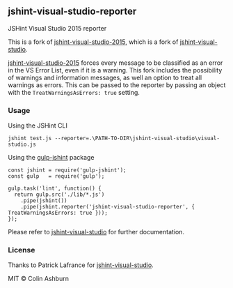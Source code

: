 ## jshint-visual-studio-reporter

JSHint Visual Studio 2015 reporter

This is a fork of [jshint-visual-studio-2015](https://github.com/jaybz/jshint-visual-studio-2015), which is a fork of [jshint-visual-studio](https://github.com/patricklafrance/jshint-visual-studio).

[jshint-visual-studio-2015](https://github.com/jaybz/jshint-visual-studio-2015) forces every message to be classified as an error in the VS Error List, even if it is a warning. This fork includes the possibility of warnings and information messages, as well an option to treat all warnings as errors. This can be passed to the reporter by passing an object with the `TreatWarningsAsErrors: true` setting.

### Usage
Using the JSHint CLI
```
jshint test.js --reporter=.\PATH-TO-DIR\jshint-visual-studio\visual-studio.js
```
Using the [gulp-jshint](https://github.com/spalger/gulp-jshint) package
```
const jshint = require('gulp-jshint');
const gulp   = require('gulp');

gulp.task('lint', function() {
  return gulp.src('./lib/*.js')
    .pipe(jshint())
    .pipe(jshint.reporter('jshint-visual-studio-reporter', { TreatWarningsAsErrors: true }));
});
```

Please refer to [jshint-visual-studio](https://github.com/patricklafrance/jshint-visual-studio) for further documentation.

### License

Thanks to Patrick Lafrance for [jshint-visual-studio](https://github.com/patricklafrance/jshint-visual-studio).

MIT © Colin Ashburn
